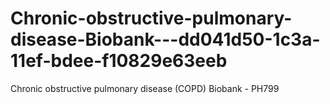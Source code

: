 # Chronic-obstructive-pulmonary-disease-Biobank---dd041d50-1c3a-11ef-bdee-f10829e63eeb
Chronic obstructive pulmonary disease (COPD) Biobank - PH799
